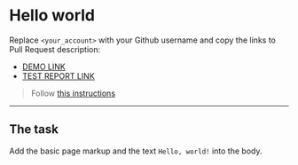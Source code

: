 # Hello world
Replace `<your_account>` with your Github username and copy the links to Pull Request description:
- [DEMO LINK](https://kuznetsova-anastasiia.github.io/layout_hello-world/)
- [TEST REPORT LINK](https://kuznetsova-anastasiia.github.io/layout_hello-world/report/html_report/)

> Follow [this instructions](https://mate-academy.github.io/layout_task-guideline/#how-to-solve-the-layout-tasks-on-github)
___

## The task
Add the basic page markup and the text `Hello, world!` into the body.
